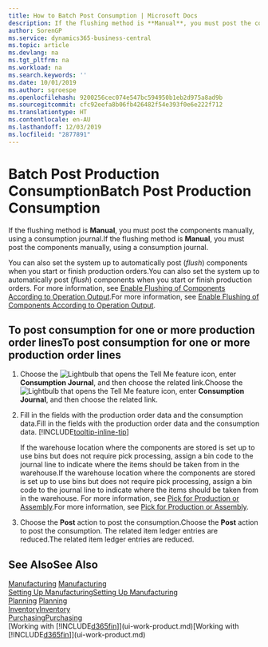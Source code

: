 ```yaml
---
title: How to Batch Post Consumption | Microsoft Docs
description: If the flushing method is **Manual**, you must post the components manually, using a consumption journal.
author: SorenGP
ms.service: dynamics365-business-central
ms.topic: article
ms.devlang: na
ms.tgt_pltfrm: na
ms.workload: na
ms.search.keywords: ''
ms.date: 10/01/2019
ms.author: sgroespe
ms.openlocfilehash: 9200256cec074e547bc594950b1eb2d975a8ad9b
ms.sourcegitcommit: cfc92eefa8b06fb426482f54e393f0e6e222f712
ms.translationtype: HT
ms.contentlocale: en-AU
ms.lasthandoff: 12/03/2019
ms.locfileid: "2877891"
---
```

# <a name="batch-post-production-consumption"></a><span data-ttu-id="0b08d-103">Batch Post Production Consumption</span><span class="sxs-lookup"><span data-stu-id="0b08d-103">Batch Post Production Consumption</span></span>
<span data-ttu-id="0b08d-104">If the flushing method is **Manual**, you must post the components manually, using a consumption journal.</span><span class="sxs-lookup"><span data-stu-id="0b08d-104">If the flushing method is **Manual**, you must post the components manually, using a consumption journal.</span></span>

<span data-ttu-id="0b08d-105">You can also set the system up to automatically post (*flush*) components when you start or finish production orders.</span><span class="sxs-lookup"><span data-stu-id="0b08d-105">You can also set the system up to automatically post (*flush*) components when you start or finish production orders.</span></span> <span data-ttu-id="0b08d-106">For more information, see [Enable Flushing of Components According to Operation Output](production-how-to-flush-components-according-to-operation-output.md).</span><span class="sxs-lookup"><span data-stu-id="0b08d-106">For more information, see [Enable Flushing of Components According to Operation Output](production-how-to-flush-components-according-to-operation-output.md).</span></span>

## <a name="to-post-consumption-for-one-or-more-production-order-lines"></a><span data-ttu-id="0b08d-107">To post consumption for one or more production order lines</span><span class="sxs-lookup"><span data-stu-id="0b08d-107">To post consumption for one or more production order lines</span></span>  
1.  <span data-ttu-id="0b08d-108">Choose the ![Lightbulb that opens the Tell Me feature](media/ui-search/search_small.png "Tell me what you want to do") icon, enter **Consumption Journal**, and then choose the related link.</span><span class="sxs-lookup"><span data-stu-id="0b08d-108">Choose the ![Lightbulb that opens the Tell Me feature](media/ui-search/search_small.png "Tell me what you want to do") icon, enter **Consumption Journal**, and then choose the related link.</span></span>  
2.  <span data-ttu-id="0b08d-109">Fill in the fields with the production order data and the consumption data.</span><span class="sxs-lookup"><span data-stu-id="0b08d-109">Fill in the fields with the production order data and the consumption data.</span></span> [!INCLUDE[tooltip-inline-tip](includes/tooltip-inline-tip_md.md)]  

    <span data-ttu-id="0b08d-110">If the warehouse location where the components are stored is set up to use bins but does not require pick processing, assign a bin code to the journal line to indicate where the items should be taken from in the warehouse.</span><span class="sxs-lookup"><span data-stu-id="0b08d-110">If the warehouse location where the components are stored is set up to use bins but does not require pick processing, assign a bin code to the journal line to indicate where the items should be taken from in the warehouse.</span></span> <span data-ttu-id="0b08d-111">For more information, see [Pick for Production or Assembly](warehouse-how-to-pick-for-production.md).</span><span class="sxs-lookup"><span data-stu-id="0b08d-111">For more information, see [Pick for Production or Assembly](warehouse-how-to-pick-for-production.md).</span></span>  
3.  <span data-ttu-id="0b08d-112">Choose the **Post** action to post the consumption.</span><span class="sxs-lookup"><span data-stu-id="0b08d-112">Choose the **Post** action to post the consumption.</span></span> <span data-ttu-id="0b08d-113">The related item ledger entries are reduced.</span><span class="sxs-lookup"><span data-stu-id="0b08d-113">The related item ledger entries are reduced.</span></span>

## <a name="see-also"></a><span data-ttu-id="0b08d-114">See Also</span><span class="sxs-lookup"><span data-stu-id="0b08d-114">See Also</span></span>  
<span data-ttu-id="0b08d-115">[Manufacturing](production-manage-manufacturing.md)  </span><span class="sxs-lookup"><span data-stu-id="0b08d-115">[Manufacturing](production-manage-manufacturing.md)  </span></span>  
[<span data-ttu-id="0b08d-116">Setting Up Manufacturing</span><span class="sxs-lookup"><span data-stu-id="0b08d-116">Setting Up Manufacturing</span></span>](production-configure-production-processes.md)  
<span data-ttu-id="0b08d-117">[Planning](production-planning.md)    </span><span class="sxs-lookup"><span data-stu-id="0b08d-117">[Planning](production-planning.md)    </span></span>  
[<span data-ttu-id="0b08d-118">Inventory</span><span class="sxs-lookup"><span data-stu-id="0b08d-118">Inventory</span></span>](inventory-manage-inventory.md)  
[<span data-ttu-id="0b08d-119">Purchasing</span><span class="sxs-lookup"><span data-stu-id="0b08d-119">Purchasing</span></span>](purchasing-manage-purchasing.md)  
<span data-ttu-id="0b08d-120">[Working with [!INCLUDE[d365fin](includes/d365fin_md.md)]](ui-work-product.md)</span><span class="sxs-lookup"><span data-stu-id="0b08d-120">[Working with [!INCLUDE[d365fin](includes/d365fin_md.md)]](ui-work-product.md)</span></span>
